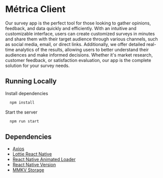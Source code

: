 
# Métrica Client

Our survey app is the perfect tool for those looking to gather opinions, feedback, and data quickly and efficiently. With an intuitive and customizable interface, users can create customized surveys in minutes and share them with their target audience through various channels, such as social media, email, or direct links. Additionally, we offer detailed real-time analytics of the results, allowing users to better understand their audiences and make informed decisions. Whether it's market research, customer feedback, or satisfaction evaluation, our app is the complete solution for your survey needs.

## Running Locally

Install dependencies

```bash
  npm install
```

Start the server

```bash
  npm run start
```


## Dependencies

 - [Axios](https://www.npmjs.com/package/axios)
 - [Lottie React Native](https://www.npmjs.com/package/lottie-react-native)
 - [React Native Animated Loader](https://www.npmjs.com/package/react-native-animated-loader)
 - [React Native Version](https://www.npmjs.com/package/react-native-version)
 - [MMKV Storage](https://www.npmjs.com/package/react-native-mmkv-storage)
